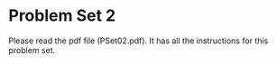 # Problem Set 2

Please read the pdf file (PSet02.pdf). It has all the instructions for this problem set.
